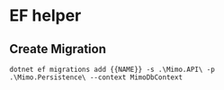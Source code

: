 ﻿# EF helper

## Create Migration

```
dotnet ef migrations add {{NAME}} -s .\Mimo.API\ -p .\Mimo.Persistence\ --context MimoDbContext  
```